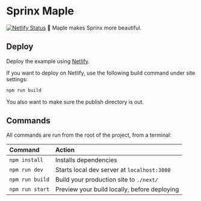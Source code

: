 # Sprinx Maple

[![Netlify Status](https://api.netlify.com/api/v1/badges/eaa82cc8-22ca-4669-9bd8-8cfdb4007218/deploy-status)](https://app.netlify.com/projects/sprinx/deploys)
🍁 Maple makes Sprinx more beautiful.

## Deploy

Deploy the example using [Netlify](https://netlify.com).

If you want to deploy on Netlify, use the following build command under site settings:

```bash
npm run build
```

You also want to make sure the publish directory is out.

## Commands

All commands are run from the root of the project, from a terminal:

| Command         | Action                                       |
| :-------------- | :------------------------------------------- |
| `npm install`   | Installs dependencies                        |
| `npm run dev`   | Starts local dev server at `localhost:3000`  |
| `npm run build` | Build your production site to `./next/`      |
| `npm run start` | Preview your build locally, before deploying |
